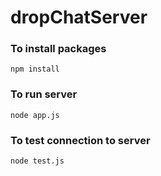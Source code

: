 # dropChatServer

### To install packages
```
npm install
```

### To run server
```
node app.js
```
### To test connection to server
```
node test.js
```
